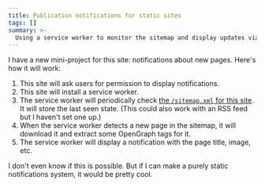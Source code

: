 ```yaml
---
title: Publication notifications for static sites
tags: []
summary: >-
  Using a service worker to monitor the sitemap and display updates via browser notifications.
---
```


I have a new mini-project for this site:
notifications about new pages.
Here's how it will work:

1. This site will ask users for permission to display notifications.
1. This site will install a service worker.
1. The service worker will periodically check
   [the `/sitemap.xml` for this site](/sitemap.xml).
   It will store the last seen state.
   (This could also work with an RSS feed but I haven't set one up.)
1. When the service worker detects a new page in the sitemap,
   it will download it and extract some OpenGraph tags for it.
1. The service worker will display a notification with the page title, image, etc.

I don't even know if this is possible.
But if I can make a purely static notifications system,
it would be pretty cool.
